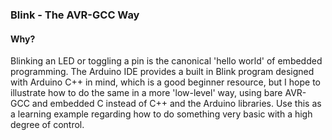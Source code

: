 ### Blink - The AVR-GCC Way ###

#### Why? ####

Blinking an LED or toggling a pin is the canonical 'hello world' of embedded programming.
The Arduino IDE provides a built in Blink program designed with Arduino C++ in mind, which is a good beginner resource, but I hope to illustrate how to do the same in a more 'low-level' way, using bare AVR-GCC and embedded C instead of C++ and the Arduino libraries.
Use this as a learning example regarding how to do something very basic with a high degree of control.
